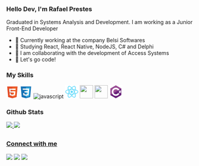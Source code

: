 
<!-- <img src="https://user-images.githubusercontent.com/64441986/228621942-6b56ad9e-3774-4f01-a098-030e2a602728.gif" alt="html5" width="350" height="220" align="right" bottom="200"/>  -->

### Hello Dev, I'm Rafael Prestes 
Graduated in Systems Analysis and Development. I am working as a Junior Front-End Developer

- 🔭 Currently working at the company Belsi Softwares
- 🌱 Studying React, React Native, NodeJS, C# and Delphi
- 🤝 I am collaborating with the development of Access Systems
- 🚀 Let's go code!

<div>
<h3 align="left">My Skills</h3>
<p align="left" padding="30"> 
<img src="https://raw.githubusercontent.com/devicons/devicon/master/icons/html5/html5-original.svg" alt="html5" width="32" height="32"/> 
<img src="https://raw.githubusercontent.com/devicons/devicon/master/icons/css3/css3-original.svg" alt="css3" width="32" height="32"/> 
<img src="https://cdn.worldvectorlogo.com/logos/javascript-1.svg" alt="javascript" width="32" height="32"/>
<img src="https://raw.githubusercontent.com/devicons/devicon/master/icons/react/react-original.svg" alt="react" width="35" height="35"/>
<img src="https://cdn.jsdelivr.net/gh/devicons/devicon/icons/git/git-original.svg"  width="35" height="35"/>
<img src="https://cdn.jsdelivr.net/gh/devicons/devicon/icons/sequelize/sequelize-original.svg"  width="35" height="35"/>
<img src="https://raw.githubusercontent.com/devicons/devicon/master/icons/csharp/csharp-original.svg"  width="35" height="35"/>
</p>
</div>
 
 ### Github Stats
<div align="left">
  <a href="https://github.com/RafaPrestes">
  <img height="180em" src="https://github-readme-stats.vercel.app/api?username=RafaPrestes&show_icons=true&theme=github_dark&include_all_commits=true&count_private=true"/>
  <img height="180em" src="https://github-readme-stats.vercel.app/api/top-langs/?username=RafaPrestes&theme=github_dark&layout=compact&)](https://github.com/anuraghazra/github-readme-stats)">
</div> 
  
##
  
  <h3 align="left">Connect with me</h3>
  <div>
    <a href="https://www.linkedin.com/in/rafael-prestes-826737206/" target="_blank"><img src="https://img.shields.io/badge/-LinkedIn-%230077B5?style=for-the-badge&logo=linkedin&logoColor=white" target="_blank"></a> 
    <a href="https://www.instagram.com/perao_/" target="_blank"><img src="https://img.shields.io/badge/-Instagram-%23E4405F?style=for-the-badge&logo=instagram&logoColor=white" target="_blank"></a>
    <a href = "mailto:rafap.ofcs2@gmail.com"><img src="https://img.shields.io/badge/-Gmail-%23333?style=for-the-badge&logo=gmail&logoColor=white" target="_blank"></a>
  </div>
